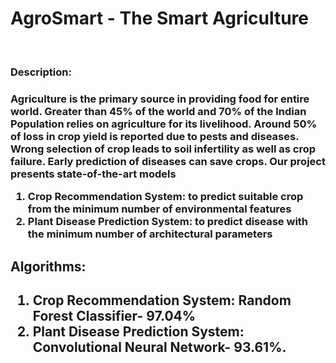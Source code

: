# AgroSmart - The Smart Agriculture
<br>
<h3> Description: <h3>
<div>
Agriculture is the primary source in providing food for entire world. Greater than 45% of the world and 70% of the Indian Population relies on agriculture for its livelihood. Around 50% of loss in crop yield is reported due to pests and diseases. Wrong selection of crop leads to soil infertility as well as crop failure. Early prediction of diseases can save crops. Our project presents state-of-the-art models 
<ol>
  <li>Crop Recommendation System: to predict suitable crop from the minimum number of environmental features</li>
 <li> Plant Disease Prediction System: to predict disease with the minimum number of architectural parameters</li>
</ol>
</div>
<h2> Algorithms: <h2>
<ol>
  <li>Crop Recommendation System: Random Forest Classifier- 97.04%</li>
 <li> Plant Disease Prediction System: Convolutional Neural Network- 93.61%.</li>
</ol>
